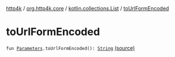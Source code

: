 [http4k](../../index.md) / [org.http4k.core](../index.md) / [kotlin.collections.List](index.md) / [toUrlFormEncoded](./to-url-form-encoded.md)

# toUrlFormEncoded

`fun `[`Parameters`](../-parameters.md)`.toUrlFormEncoded(): `[`String`](https://kotlinlang.org/api/latest/jvm/stdlib/kotlin/-string/index.html) [(source)](https://github.com/http4k/http4k/blob/master/http4k-core/src/main/kotlin/org/http4k/core/Parameters.kt#L13)